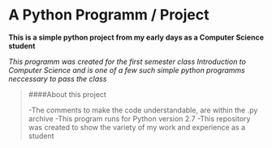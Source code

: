 # A Python Programm / Project

**This is a simple python project from my early days as a Computer Science student**

_This programm was created for the first semester class Introduction to Computer Science 
and is one of a few such simple python programms neccessary to pass the class_

>####About this project
>
>-The comments to make the code understandable, are within the .py archive
>-This program runs for Python version 2.7
>-This repository was created to show the variety of my work and experience as a student

